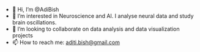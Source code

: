 - 👋 Hi, I’m @AdiBish 
- 👀 I’m interested in Neuroscience and AI. I analyse neural data and study brain oscillations.
- 💞️ I’m looking to collaborate on data analysis and data visualization projects
- 📫 How to reach me: aditi.bish@gmail.com

<!---
AdiBish/AdiBish is a ✨ special ✨ repository because its `README.md` (this file) appears on your GitHub profile.
You can click the Preview link to take a look at your changes.
--->

